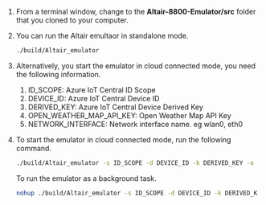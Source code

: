 1. From a terminal window, change to the **Altair-8800-Emulator/src** folder that you cloned to your computer.
2. You can run the Altair emultaor in standalone mode.

    ```bash
    ./build/Altair_emulator
    ```

3. Alternatively, you start the emulator in cloud connected mode, you need the following information.

    1. ID_SCOPE: Azure IoT Central ID Scope
    2. DEVICE_ID: Azure IoT Central Device ID
    3. DERIVED_KEY: Azure IoT Central Device Derived Key
    4. OPEN_WEATHER_MAP_API_KEY: Open Weather Map API Key
    5. NETWORK_INTERFACE: Network interface name. eg wlan0, eth0

4. To start the emulator in cloud connected mode, run the following command.

    ```bash
    ./build/Altair_emulator -s ID_SCOPE -d DEVICE_ID -k DERIVED_KEY -o OPEN_WEATHER_MAP_API_KEY -n NETWORK_INTERFACE
    ```

    To run the emulator as a background task.

    ```bash
    nohup ./build/Altair_emulator -s ID_SCOPE -d DEVICE_ID -k DERIVED_KEY -o OPEN_WEATHER_MAP_API_KEY -n NETWORK_INTERFACE &
    ```
